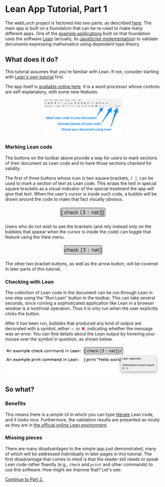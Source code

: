 
# Lean App Tutorial, Part 1

The webLurch project is factored into two parts, as described
[here](../README.md#a-development-platform).  The main app is built on a
foundation that can be re-used to make many different apps.
One of the [example
applications](http://nathancarter.github.io/weblurch/app/index.html)
built on that foundation uses the software
[Lean](http://leanprover.github.io/) (actually, its
[JavaScript implementation](https://github.com/leanprover/lean.js))
to validate documents expressing mathematics using dependent type theory.

## What does it do?

This tutorial assumes that you're familiar with Lean.  If not, consider
starting with [Lean's own tutorial](https://leanprover.github.io/tutorial/)
first.

The app itself is [available online
here](http://nathancarter.github.io/weblurch/app/lean-example.html).
It is a word processor whose controls are self-explanatory, with some new
features.

<p align=center><img src='tut-1-ss-buttons.png' width='50%'/></p>

### Marking Lean code

The buttons on the toolbar above provide a way for users to mark sections of
their document as Lean code and to have those sections checked for validity.

The first of three buttons whose icon is two square brackets, `[ ]`, can be
used to mark a section of text as Lean code.  This wraps the text in special
square brackets as a visual indicator of the special treatment the app will
give that text.  When the user's cursor is inside such code, a bubble will
be drawn around the code to make that fact visually obvious.

<p align=center><img src='tut-1-ss-bubble.png'/></p>

Users who do not wish to see the brackets (and rely
instead only on the bubbles that appear when the cursor is inside the code)
can toggle that feature using the View menu.

<p align=center><img src='tut-1-ss-bubble-hidden.png'/></p>

The other two bracket buttons, as well as the arrow button, will be covered
in later parts of this tutorial.

### Checking with Lean

The collection of Lean code in the document can be run through Lean in one
step using the "Run Lean" button in the toolbar.  This can take several
seconds, since running a sophisticated application like Lean in a browser
window is a nontrivial operation.  Thus it is only run when the user
explicitly clicks the button.

After it has been run, bubbles that produced any kind of output are
decorated with a symbol, either <font color=green>&#10003;</font> or <font
color=red>&#10006;</font>, indicating whether the message was an error.  You
can find details about the Lean output by hovering your mouse over the
symbol in question, as shown below.

<p align=center><img src='tut-1-ss-validation-detail.png'/></p>

## So what?

### Benefits

This means there is a simple UI in which you can type
[literate](https://en.wikipedia.org/wiki/Literate_programming) Lean code,
and it looks nice.  Furthermore, the validation results are presented as
nicely as they are in [the official online Lean
environment](https://leanprover.github.io/tutorial/?live).

### Missing pieces

There are many disadvantages to the simple app just demonstrated, many of
which will be addressed individually in later pages in this tutorial.  The
first disadvantage that comes to mind is that the reader still needs to
speak Lean code rather fluently (e.g., `check` and `print` and other
commands) to use this software.  How might we improve that?  Let's see:

[Continue to Part 2.](tutorial-2.md)
